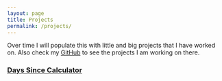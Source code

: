 ```yaml
---
layout: page
title: Projects
permalink: /projects/
---
```


<!-- todo: keep a file of the projects and their URLS, iterate and list automatically. -->
Over time I will populate this with little and big projects that I have worked on. Also check my [GitHub](https://github.com/sriske2) to see the projects I am working on there.

### [Days Since Calculator](/daysSinceCalculator)
